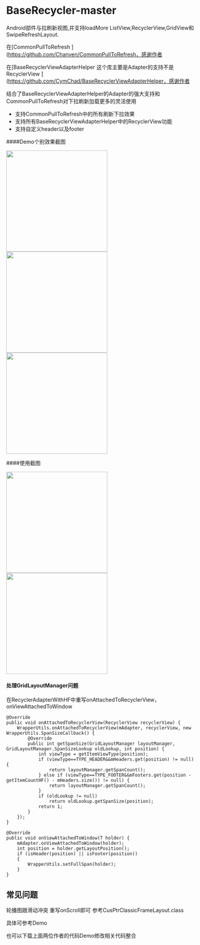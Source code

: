 # BaseRecycler-master 
Android部件与拉刷新视图,并支持loadMore ListView,RecyclerView,GridView和SwipeRefreshLayout.

在[CommonPullToRefresh ](https://github.com/Chanven/CommonPullToRefresh，感谢作者

在[BaseRecyclerViewAdapterHelper   这个库主要是Adapter的支持不是RecyclerView ](https://github.com/CymChad/BaseRecyclerViewAdapterHelper，感谢作者

结合了BaseRecyclerViewAdapterHelper的Adapter的强大支持和CommonPullToRefresh对下拉刷新加载更多的灵活使用



* 支持CommonPullToRefresh中的所有刷新下拉效果
* 支持所有BaseRecyclerViewAdapterHelper中的RecyclerView功能
* 支持自定义header以及footer


####Demo个别效果截图
 <div> <img src='https://github.com/13226633937/BaseRecycler-master/tree/master/image/01.gif' width="270px"/></div>

 <div> <img src='https://github.com/13226633937/BaseRecycler-master/tree/master/image/02.gif' width='270px'/> </div>

<div> <img src='https://github.com/13226633937/BaseRecycler-master/tree/master/image/03.gif' width='270px'/> </div>


####使用截图
 <div> <img src='https://github.com/13226633937/BaseRecycler-master/tree/master/image/04.gif' width="270px"/></div>

 <div> <img src='https://github.com/13226633937/BaseRecycler-master/tree/master/image/05.gif' width='270px'/> </div>




#### 处理GridLayoutManager问题
在RecyclerAdapterWithHF中重写onAttachedToRecyclerView，onViewAttachedToWindow



    @Override
    public void onAttachedToRecyclerView(RecyclerView recyclerView) {
        WrapperUtils.onAttachedToRecyclerView(mAdapter, recyclerView, new WrapperUtils.SpanSizeCallback() {
            @Override
            public int getSpanSize(GridLayoutManager layoutManager, GridLayoutManager.SpanSizeLookup oldLookup, int position) {
                int viewType = getItemViewType(position);
                if (viewType==TYPE_HEADER&&mHeaders.get(position) != null) {
                    return layoutManager.getSpanCount();
                } else if (viewType==TYPE_FOOTER&&mFooters.get(position - getItemCountHF() - mHeaders.size()) != null) {
                    return layoutManager.getSpanCount();
                }
                if (oldLookup != null)
                    return oldLookup.getSpanSize(position);
                return 1;
            }
        });
    }

    @Override
    public void onViewAttachedToWindow(T holder) {
        mAdapter.onViewAttachedToWindow(holder);
        int position = holder.getLayoutPosition();
        if (isHeader(position) || isFooter(position))
        {
            WrapperUtils.setFullSpan(holder);
        }
    }



## 常见问题
轮播图跟滑动冲突  重写onScroll即可  参考CusPtrClassicFrameLayout.class




 具体可参考Demo

 也可以下载上面两位作者的代码Demo修改相关代码整合
 


